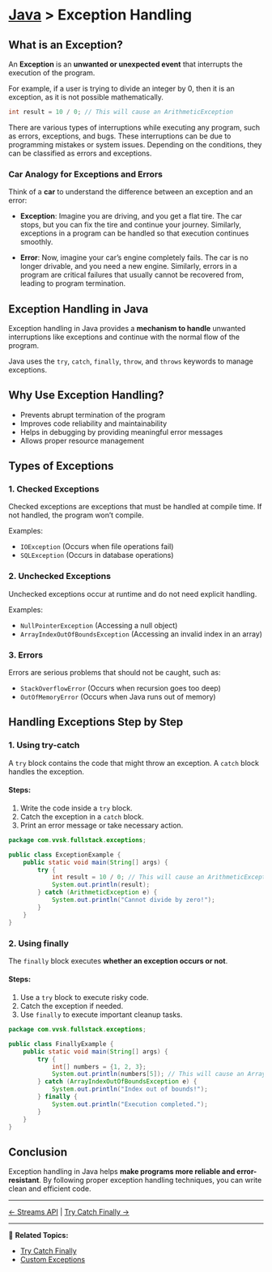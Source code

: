 # [Java](../) > Exception Handling

## What is an Exception?
An **Exception** is an **unwanted or unexpected event** that interrupts the execution of the program.

For example, if a user is trying to divide an integer by 0, then it is an exception, as it is not possible mathematically.

```java
int result = 10 / 0; // This will cause an ArithmeticException
```

There are various types of interruptions while executing any program, such as errors, exceptions, and bugs. These interruptions can be due to programming mistakes or system issues. Depending on the conditions, they can be classified as errors and exceptions.

### Car Analogy for Exceptions and Errors
Think of a **car** to understand the difference between an exception and an error:

- **Exception**: Imagine you are driving, and you get a flat tire. The car stops, but you can fix the tire and continue your journey. Similarly, exceptions in a program can be handled so that execution continues smoothly.
  
- **Error**: Now, imagine your car’s engine completely fails. The car is no longer drivable, and you need a new engine. Similarly, errors in a program are critical failures that usually cannot be recovered from, leading to program termination.

## Exception Handling in Java

Exception handling in Java provides a **mechanism to handle** unwanted interruptions like exceptions and continue with the normal flow of the program.

Java uses the `try`, `catch`, `finally`, `throw`, and `throws` keywords to manage exceptions.

## Why Use Exception Handling?

- Prevents abrupt termination of the program
- Improves code reliability and maintainability
- Helps in debugging by providing meaningful error messages
- Allows proper resource management


## Types of Exceptions

### 1. Checked Exceptions
Checked exceptions are exceptions that must be handled at compile time. If not handled, the program won’t compile.

Examples:
- `IOException` (Occurs when file operations fail)
- `SQLException` (Occurs in database operations)

### 2. Unchecked Exceptions
Unchecked exceptions occur at runtime and do not need explicit handling.

Examples:
- `NullPointerException` (Accessing a null object)
- `ArrayIndexOutOfBoundsException` (Accessing an invalid index in an array)

### 3. Errors
Errors are serious problems that should not be caught, such as:
- `StackOverflowError` (Occurs when recursion goes too deep)
- `OutOfMemoryError` (Occurs when Java runs out of memory)

## Handling Exceptions Step by Step

### 1. Using try-catch
A `try` block contains the code that might throw an exception. A `catch` block handles the exception.

#### Steps:
1. Write the code inside a `try` block.
2. Catch the exception in a `catch` block.
3. Print an error message or take necessary action.

```java
package com.vvsk.fullstack.exceptions;

public class ExceptionExample {
    public static void main(String[] args) {
        try {
            int result = 10 / 0; // This will cause an ArithmeticException
            System.out.println(result);
        } catch (ArithmeticException e) {
            System.out.println("Cannot divide by zero!");
        }
    }
}
```

### 2. Using finally
The `finally` block executes **whether an exception occurs or not**.

#### Steps:
1. Use a `try` block to execute risky code.
2. Catch the exception if needed.
3. Use `finally` to execute important cleanup tasks.

```java
package com.vvsk.fullstack.exceptions;

public class FinallyExample {
    public static void main(String[] args) {
        try {
            int[] numbers = {1, 2, 3};
            System.out.println(numbers[5]); // This will cause an ArrayIndexOutOfBoundsException
        } catch (ArrayIndexOutOfBoundsException e) {
            System.out.println("Index out of bounds!");
        } finally {
            System.out.println("Execution completed.");
        }
    }
}
```

## Conclusion
Exception handling in Java helps **make programs more reliable and error-resistant**. By following proper exception handling techniques, you can write clean and efficient code.

---

[← Streams API](../streams-api) | [Try Catch Finally →](../try-catch-finally)

---

🔗 **Related Topics:**
- [Try Catch Finally](../try-catch-finally)
- [Custom Exceptions](../custom-exceptions/)

